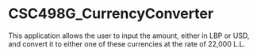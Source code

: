 # CSC498G_CurrencyConverter
This application allows the user to input the amount, either in LBP  or USD, and convert it to either one of these currencies at the rate of 22,000 L.L.
